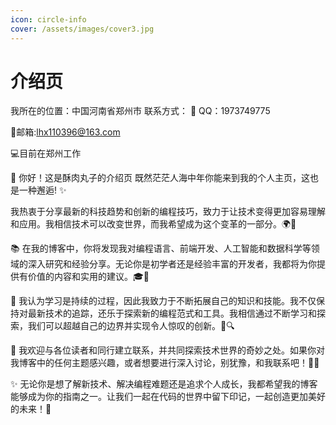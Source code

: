 ```yaml
---
icon: circle-info
cover: /assets/images/cover3.jpg
---
```


# 介绍页
我所在的位置：中国河南省郑州市
联系方式： 
:penguin: QQ：1973749775

:email:邮箱:lhx110396@163.com

💻目前在郑州工作

👋 你好！这是酥肉丸子的介绍页
既然茫茫人海中年你能来到我的个人主页，这也是一种邂逅! ✨

 我热衷于分享最新的科技趋势和创新的编程技巧，致力于让技术变得更加容易理解和应用。我相信技术可以改变世界，而我希望成为这个变革的一部分。🌍💪

📚 在我的博客中，你将发现我对编程语言、前端开发、人工智能和数据科学等领域的深入研究和经验分享。无论你是初学者还是经验丰富的开发者，我都将为你提供有价值的内容和实用的建议。🎓🚀

🌱 我认为学习是持续的过程，因此我致力于不断拓展自己的知识和技能。我不仅保持对最新技术的追踪，还乐于探索新的编程范式和工具。我相信通过不断学习和探索，我们可以超越自己的边界并实现令人惊叹的创新。🌈🔍

🤝 我欢迎与各位读者和同行建立联系，并共同探索技术世界的奇妙之处。如果你对我博客中的任何主题感兴趣，或者想要进行深入讨论，别犹豫，和我联系吧！💌🤗

✨ 无论你是想了解新技术、解决编程难题还是追求个人成长，我都希望我的博客能够成为你的指南之一。让我们一起在代码的世界中留下印记，一起创造更加美好的未来！🌟
